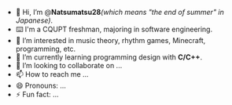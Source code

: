 - 👋 Hi, I’m @**Natsumatsu28**_(which means "the end of summer" in Japanese)_.
- ⌨️ I'm a CQUPT freshman, majoring in software engineering.
- 👀 I’m interested in music theory, rhythm games, Minecraft, programming, etc.
- 🌱 I’m currently learning programming design with **C/C++**.
- 💞️ I’m looking to collaborate on ...
- 📫 How to reach me ...
- 😄 Pronouns: ...
- ⚡ Fun fact: ...

<!---
Natsumatsu28/Natsumatsu28 is a ✨ special ✨ repository because its `README.md` (this file) appears on your GitHub profile.
You can click the Preview link to take a look at your changes.
--->

